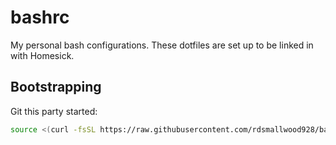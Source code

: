 bashrc
======

My personal bash configurations. These dotfiles are set up to be linked in with Homesick.

Bootstrapping
------------
Git this party started:

```bash
source <(curl -fsSL https://raw.githubusercontent.com/rdsmallwood928/bashrc/master/home/.bash_functions.sh) && updatehome
```
